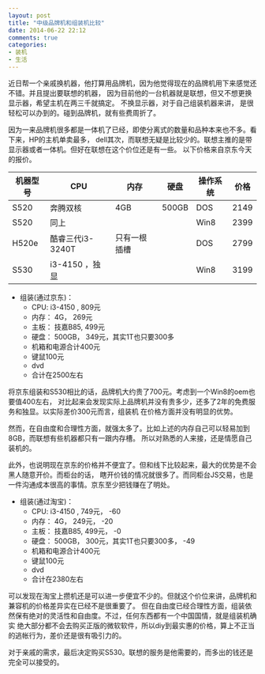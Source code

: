 ```yaml
---
layout: post
title: "中级品牌机和组装机比较"
date: 2014-06-22 22:12
comments: true
categories:
- 装机
- 生活
---
```


近日帮一个亲戚换机器，他打算用品牌机，因为他觉得现在的品牌机用下来感觉还不错。并且提出要联想的机器，
因为目前他的一台机器就是联想，但又不想更换显示器，希望主机在两三千就搞定。
不换显示器，对于自己组装机器来讲，
是很轻松可以办到的。碰到品牌机，就有些费周折了。

因为一来品牌机很多都是一体机了已经，即使分离式的数量和品种本来也不多。看下来，HP的主机单卖最多，
dell其次，而联想无疑是比较少的。联想主推的是带显示器或者一体机。但好在联想在这个价位还是有一些。
以下价格来自京东今天的报价。

机器型号     | CPU               | 内存    |     硬盘     | 操作系统      | 价格
-----------|--------------------|--------|-------------|--------------|----------
S520       | 奔腾双核            | 4GB    |    500GB    | DOS          | 2149
S520       | 同上               |         |            | Win8         | 2399
H520e      | 酷睿三代i3-3240T    |只有一根插槽|            | DOS          | 2799
S530       | i3-4150 ，独显     |          |            | Win8        |  3199

- 组装(通过京东)：
  * CPU: i3-4150 , 809元
  * 内存： 4G， 269元
  * 主板： 技嘉B85, 499元
  * 硬盘： 500GB， 349元，其实1T也只要300多
  * 机箱和电源合计400元
  * 键鼠100元
  * dvd
  * 合计在2500左右

将京东组装和S530相比的话，品牌机大约贵了700元。考虑到一个Win8的oem也要值400左右，
对比起来会发现实际上品牌机并没有贵多少，还多了2年的免费服务和独显。以实际差价300元而言，组装机
在价格方面并没有明显的优势。

然而，在自由度和合理性方面，就强太多了。比如上述的内存自己可以轻易加到8GB，而联想有些机器都只有一跟内存槽。
所以对熟悉的人来接，还是情愿自己装机的。

此外，也说明现在京东的价格并不便宜了。但和线下比较起来，最大的优势是不会黑人随意开价。而柜台的话，
瞎开价钱的情况就很多了。而同柜台JS交易，也是一件沟通成本很高的事情。京东至少把钱赚在了明处。


- 组装(通过淘宝)：
  * CPU: i3-4150 , 749元， -60
  * 内存： 4G， 249元， -20
  * 主板： 技嘉B85, 499元， -0
  * 硬盘： 500GB， 300元，其实1T也只要300多， -49
  * 机箱和电源合计400元
  * 键鼠100元
  * dvd
  * 合计在2380左右

可以发现在淘宝上攒机还是可以进一步便宜不少的。但就这个价位来讲，品牌机和兼容机的价格差异实在已经不是很重要了。
但在自由度已经合理性方面，组装依然保有绝对的灵活性和自由度。不过，任何东西都有一个中国国情，就是组装机确实
绝大部分都不会去购买正版的微软软件，所以diy到最实惠的价格，算上不正当的逃帐行为，差价还是很有吸引力的。

对于亲戚的需求，最后决定购买S530。联想的服务是他需要的，而多出的钱还是完全可以接受的。
